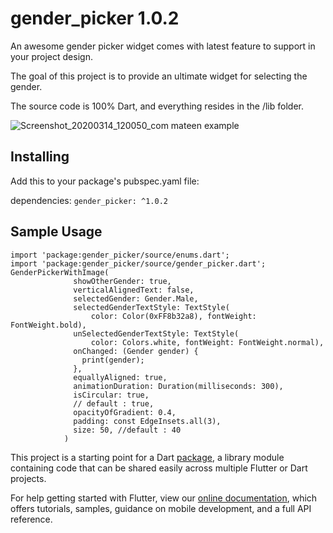 # gender_picker 1.0.2

An awesome gender picker widget comes with latest feature to support in your project design.

The goal of this project is to provide an ultimate widget for selecting the gender.

The source code is 100% Dart, and everything resides in the /lib folder.

![Screenshot_20200314_120050_com mateen example](https://user-images.githubusercontent.com/24449076/76674642-b1ece100-65ec-11ea-80a6-3327ac72b4d3.jpg)

## Installing
Add this to your package's pubspec.yaml file:

dependencies:
``` gender_picker: ^1.0.2 ```


## Sample Usage
```
import 'package:gender_picker/source/enums.dart';
import 'package:gender_picker/source/gender_picker.dart';
GenderPickerWithImage(
              showOtherGender: true,
              verticalAlignedText: false,
              selectedGender: Gender.Male,
              selectedGenderTextStyle: TextStyle(
                  color: Color(0xFF8b32a8), fontWeight: FontWeight.bold),
              unSelectedGenderTextStyle: TextStyle(
                  color: Colors.white, fontWeight: FontWeight.normal),
              onChanged: (Gender gender) {
                print(gender);
              },
              equallyAligned: true,
              animationDuration: Duration(milliseconds: 300),
              isCircular: true,
              // default : true,
              opacityOfGradient: 0.4,
              padding: const EdgeInsets.all(3),
              size: 50, //default : 40
            )
```

This project is a starting point for a Dart
[package](https://flutter.dev/developing-packages/),
a library module containing code that can be shared easily across
multiple Flutter or Dart projects.

For help getting started with Flutter, view our 
[online documentation](https://flutter.dev/docs), which offers tutorials, 
samples, guidance on mobile development, and a full API reference.
